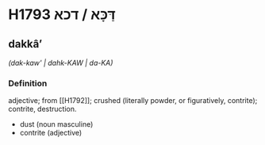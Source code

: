 # H1793 דַּכָּא / דכא

## dakkâʼ

_(dak-kaw' | dahk-KAW | da-KA)_

### Definition

adjective; from [[H1792]]; crushed (literally powder, or figuratively, contrite); contrite, destruction.

- dust (noun masculine)
- contrite (adjective)
